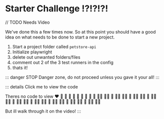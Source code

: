 # Starter Challenge !?!?!?! 

// TODO Needs Video

We've done this a few times now. So at this point you should have a good idea on what needs to be done to start a new project.

1. Start a project folder called `petstore-api`
2. Initialize playwright 
3. delete out unwanted folders/files
4. comment out 2 of the 3 test runners in the config
5. thats it!



::: danger STOP
Danger zone, do not proceed unless you gave it your all!
:::

::: details Click me to view the code

Theres no code to view 
  :heart:
  :orange_heart:
  :yellow_heart:
  :green_heart:
  :blue_heart:
  :purple_heart:
  :brown_heart:
  :black_heart:
  :white_heart:
  :superhero:
  :superhero_man:
  :superhero_woman:
  :supervillain:
  :supervillain_man:
  :supervillain_woman:
  :mage:
  :mage_man:
  :mage_woman:
  :fairy:
  :fairy_man:
  :fairy_woman:
  :vampire:
  :vampire_man:
  :vampire_woman:
  :merperson:
  :merman:
  :mermaid:
  :elf:
  :elf_man:
  :elf_woman:
  :genie:
  :genie_man:
  :genie_woman:
  :zombie:
  :zombie_man:
  :zombie_woman:

  But ill walk through it on the video!
:::